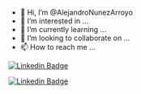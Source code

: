 - 👋 Hi, I’m @AlejandroNunezArroyo
- 👀 I’m interested in ...
- 🌱 I’m currently learning ...
- 💞️ I’m looking to collaborate on ...
- 📫 How to reach me ...

[![Linkedin Badge](https://img.shields.io/badge/-alejandronunezarroyo-blue?style=flat&logo=Linkedin&logoColor=white&link=https://www.linkedin.com/in/alejandronunezarroyo/)](https://www.linkedin.com/in/alejandronunezarroyo/)

[![Linkedin Badge](https://img.shields.io/badge/LinkedIn-0077B5?style=for-the-badge&logo=linkedin&logoColor=white&link=https://www.linkedin.com/in/alejandronunezarroyo/)](https://www.linkedin.com/in/alejandronunezarroyo/)

<!---
AlejandroNunezArroyo/AlejandroNunezArroyo is a ✨ special ✨ repository because its `README.md` (this file) appears on your GitHub profile.
You can click the Preview link to take a look at your changes.
--->

